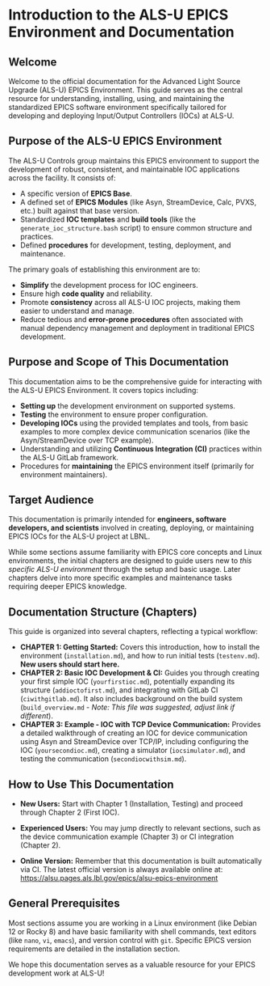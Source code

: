 # Introduction to the ALS-U EPICS Environment and Documentation

## Welcome

Welcome to the official documentation for the Advanced Light Source Upgrade (ALS-U) EPICS Environment. This guide serves as the central resource for understanding, installing, using, and maintaining the standardized EPICS software environment specifically tailored for developing and deploying Input/Output Controllers (IOCs) at ALS-U.

## Purpose of the ALS-U EPICS Environment

The ALS-U Controls group maintains this EPICS environment to support the development of robust, consistent, and maintainable IOC applications across the facility. It consists of:

* A specific version of **EPICS Base**.
* A defined set of **EPICS Modules** (like Asyn, StreamDevice, Calc, PVXS, etc.) built against that base version.
* Standardized **IOC templates** and **build tools** (like the `generate_ioc_structure.bash` script) to ensure common structure and practices.
* Defined **procedures** for development, testing, deployment, and maintenance.

The primary goals of establishing this environment are to:

* **Simplify** the development process for IOC engineers.
* Ensure high **code quality** and reliability.
* Promote **consistency** across all ALS-U IOC projects, making them easier to understand and manage.
* Reduce tedious and **error-prone procedures** often associated with manual dependency management and deployment in traditional EPICS development.

## Purpose and Scope of This Documentation

This documentation aims to be the comprehensive guide for interacting with the ALS-U EPICS Environment. It covers topics including:

* **Setting up** the development environment on supported systems.
* **Testing** the environment to ensure proper configuration.
* **Developing IOCs** using the provided templates and tools, from basic examples to more complex device communication scenarios (like the Asyn/StreamDevice over TCP example).
* Understanding and utilizing **Continuous Integration (CI)** practices within the ALS-U GitLab framework.
* Procedures for **maintaining** the EPICS environment itself (primarily for environment maintainers).

## Target Audience

This documentation is primarily intended for **engineers, software developers, and scientists** involved in creating, deploying, or maintaining EPICS IOCs for the ALS-U project at LBNL.

While some sections assume familiarity with EPICS core concepts and Linux environments, the initial chapters are designed to guide users new to *this specific ALS-U environment* through the setup and basic usage. Later chapters delve into more specific examples and maintenance tasks requiring deeper EPICS knowledge.

## Documentation Structure (Chapters)

This guide is organized into several chapters, reflecting a typical workflow:

* **CHAPTER 1: Getting Started:** Covers this introduction, how to install the environment (`installation.md`), and how to run initial tests (`testenv.md`). **New users should start here.**
* **CHAPTER 2: Basic IOC Development & CI:** Guides you through creating your first simple IOC (`yourfirstioc.md`), potentially expanding its structure (`addioctofirst.md`), and integrating with GitLab CI (`ciwithgitlab.md`). It also includes background on the build system (`build_overview.md` - *Note: This file was suggested, adjust link if different*).
* **CHAPTER 3: Example - IOC with TCP Device Communication:** Provides a detailed walkthrough of creating an IOC for device communication using Asyn and StreamDevice over TCP/IP, including configuring the IOC (`yoursecondioc.md`), creating a simulator (`iocsimulator.md`), and testing the communication (`secondiocwithsim.md`).

## How to Use This Documentation

* **New Users:** Start with Chapter 1 (Installation, Testing) and proceed through Chapter 2 (First IOC).
* **Experienced Users:** You may jump directly to relevant sections, such as the device communication example (Chapter 3) or CI integration (Chapter 2).

* **Online Version:** Remember that this documentation is built automatically via CI. The latest official version is always available online at: https://alsu.pages.als.lbl.gov/epics/alsu-epics-environment

## General Prerequisites

Most sections assume you are working in a Linux environment (like Debian 12 or Rocky 8) and have basic familiarity with shell commands, text editors (like `nano`, `vi`, `emacs`), and version control with `git`. Specific EPICS version requirements are detailed in the installation section.

We hope this documentation serves as a valuable resource for your EPICS development work at ALS-U!